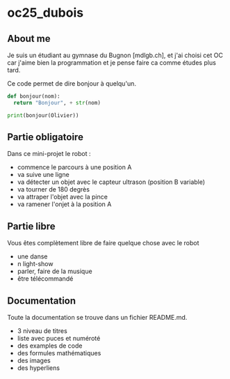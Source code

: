 # oc25_dubois

## About me
Je suis un étudiant au gymnase du Bugnon [mdlgb.ch], et j'ai choisi cet OC car j'aime bien la programmation et je pense faire ca comme études plus tard.

Ce code permet de dire bonjour à quelqu'un.

```python
def bonjour(nom):
  return "Bonjour", + str(nom)

print(bonjour(Olivier))
```


## Partie obligatoire

Dans ce mini-projet le robot :
- commence le parcours à une position A
- va suive une ligne
- va détecter un objet avec le capteur ultrason (position B variable)
- va tourner de 180 degrès
- va attraper l'objet avec la pince
- va ramener l'onjet à la position A

## Partie libre

Vous êtes complètement libre de faire quelque chose avec le robot
- une danse
- n light-show
- parler, faire de la musique
- être télécommandé

## Documentation

Toute la documentation se trouve dans un fichier README.md.

- 3 niveau de titres
- liste avec puces et numéroté
- des examples de code
- des formules mathématiques
- des images
- des hyperliens

